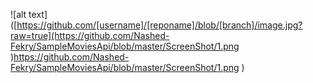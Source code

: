 ![alt text]([https://github.com/[username]/[reponame]/blob/[branch]/image.jpg?raw=true](https://github.com/Nashed-Fekry/SampleMoviesApi/blob/master/ScreenShot/1.png
)https://github.com/Nashed-Fekry/SampleMoviesApi/blob/master/ScreenShot/1.png
)
